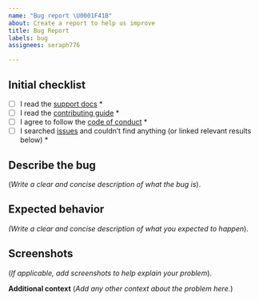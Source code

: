 ```yaml
---
name: "Bug report \U0001F41B"
about: Create a report to help us improve
title: Bug Report
labels: bug
assignees: seraph776

---
```


## Initial checklist
- [ ] I read the [support docs](https://github.com/seraph776/QuickStartTemplate/blob/main/SUPPORT.md) *
- [ ] I read the [contributing guide](https://github.com/seraph776/QuickStartTemplate/blob/main/CONTRIBUTING.md) *
- [ ] I agree to follow the [code of conduct](https://github.com/seraph776/QuickStartTemplate/blob/main/CODE-OF-CONDUCT.md) *
- [ ] I searched [issues](https://github.com/seraph776/QuickStartTemplate/issues) and couldn’t find anything (or linked relevant results below) *

## Describe the bug
(_Write a clear and concise description of what the bug is_).

## Expected behavior
_(Write a clear and concise description of what you expected to happen_).

## Screenshots
(_If applicable, add screenshots to help explain your problem_).

**Additional context**
(_Add any other context about the problem here._)
